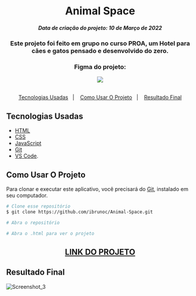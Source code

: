 <h1 align="center">
  Animal Space
</h1>
<h5 align="center">Data de criação do projeto: 10 de Março de 2022</h5>

<h3 align="center">   
  Este projeto foi feito em grupo no curso PROA, um Hotel para cães e gatos pensado e desenvolvido do zero. 
</h3>

<div align="center">
  <h3>Figma do projeto:</h3>  
  <a href = "https://www.figma.com/file/SlkB762ZowBEVa7e4U0Slu/Hotel-Para-C%C3%A3es-e-Gatos"><img src="https://img.shields.io/badge/figma-%23F24E1E.svg?style=for-the-badge&logo=figma&logoColor=white" target="_blank"></a>
</div>

<br />

<p align="center">
  <a href="#Tecnologias-Usadas">Tecnologias Usadas</a>&nbsp;&nbsp;&nbsp;|&nbsp;&nbsp;&nbsp;
  <a href="#Como-Usar-O-Projeto">Como Usar O Projeto</a>&nbsp;&nbsp;&nbsp;|&nbsp;&nbsp;&nbsp;
  <a href="#Resultado-Final">Resultado Final</a>
</p>

## Tecnologias Usadas

- [HTML](https://developer.mozilla.org/pt-BR/docs/Web/HTML)
- [CSS](https://developer.mozilla.org/pt-BR/docs/Web/CSS)
- [JavaScript](https://developer.mozilla.org/pt-BR/docs/Web/JavaScript)
- [Git](https://git-scm.com/docs)
- [VS Code](https://code.visualstudio.com/).

## Como Usar O Projeto
Para clonar e executar este aplicativo, você precisará do [Git](https://git-scm.com), instalado em seu computador.

```bash
# Clone esse repositório
$ git clone https://github.com/ibrunoc/Animal-Space.git

# Abra o repositório

# Abra o .html para ver o projeto
```

<div align="center">
  <h2><a href="https://animal-space.vercel.app/">LINK DO PROJETO</a></h2>
</div>

## Resultado Final

![Screenshot_3](https://user-images.githubusercontent.com/68878579/163184195-b15e2840-c9b5-4765-9450-87bfb9cc7240.png)
